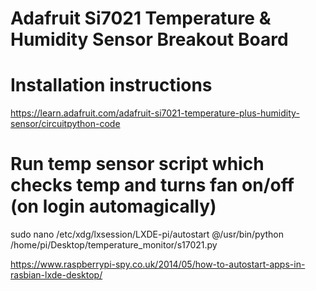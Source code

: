 # Adafruit Si7021 Temperature & Humidity Sensor Breakout Board

# Installation instructions
https://learn.adafruit.com/adafruit-si7021-temperature-plus-humidity-sensor/circuitpython-code


# Run temp sensor script which checks temp and turns fan on/off (on login automagically)
sudo nano /etc/xdg/lxsession/LXDE-pi/autostart
@/usr/bin/python /home/pi/Desktop/temperature_monitor/s17021.py

https://www.raspberrypi-spy.co.uk/2014/05/how-to-autostart-apps-in-rasbian-lxde-desktop/
